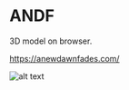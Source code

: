 # ANDF

3D model on browser. 

https://anewdawnfades.com/   

![alt text](https://cdn.glitch.com/60aaf504-3fa6-4fdb-a12f-e1ba5746ee8c%2FScreen%20Shot%202019-04-29%20at%208.27.05%20PM.png?1556594990387)
